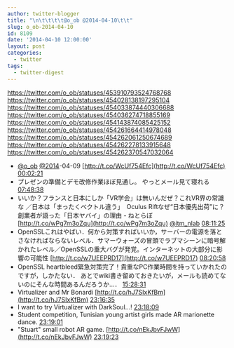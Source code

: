 ```yaml
---
author: twitter-blogger
title: "\n\t\t\t\t@o_ob @2014-04-10\t\t"
slug: o_ob-2014-04-10
id: 8109
date: '2014-04-10 12:00:00'
layout: post
categories:
  - twitter
tags:
  - twitter-digest
---
```


https://twitter.com/o_ob/statuses/453910793524768768 https://twitter.com/o_ob/statuses/454028138197295104 https://twitter.com/o_ob/statuses/454033874440306688 https://twitter.com/o_ob/statuses/454036274718855169 https://twitter.com/o_ob/statuses/454143874085425152 https://twitter.com/o_ob/statuses/454261664414978048 https://twitter.com/o_ob/statuses/454262061250674689 https://twitter.com/o_ob/statuses/454262278133915648 https://twitter.com/o_ob/statuses/454262370547032064  

*   [@o_ob](https://twitter.com/o_ob) [@2014](https://twitter.com/2014)-04-09 [http://t.co/WcUf754Efc](http://t.co/WcUf754Efc) [00:02:21](https://twitter.com/o_ob/statuses/453910793524768768)
*   プレゼンの準備とデモ改修作業ほぼ見通し。 やっとメール見て寝れる [07:48:38](https://twitter.com/o_ob/statuses/454028138197295104)
*   いいか？フランスと日本にしか「VR学会」は無いんだぜ？これVR界の常識な ／日本は「まったくベクトル違う」　Oculus Riftなぜ“日本優先出荷”に？　創業者が語った「日本ヤバイ」の理由 - ねとらぼ [http://t.co/wPg7m3oZqu](http://t.co/wPg7m3oZqu) [@itm_nlab](https://twitter.com/itm_nlab) [08:11:25](https://twitter.com/o_ob/statuses/454033874440306688)
*   OpenSSLこれはやばい．何から対策すればいいか，サーバーの電源を落とさなければならないレベル．サマーウォーズの冒頭でラブマシーンに暗号解かれたレベル／OpenSSLの重大バグが発覚。インターネットの大部分に影響の可能性 [http://t.co/w7UEEPRD17](http://t.co/w7UEEPRD17) [08:20:58](https://twitter.com/o_ob/statuses/454036274718855169)
*   OpenSSL heartbleed緊急対策完了！貴重なPC作業時間を持っていかれたのですが，しかたない． あとでwiki書き留めておきたいが，メールも読めてないのにそんな時間あるんだろうか…． [15:28:31](https://twitter.com/o_ob/statuses/454143874085425152)
*   Virtualizer and Mr Bonardi [http://t.co/hJ7SIxKfBm](http://t.co/hJ7SIxKfBm) [23:16:35](https://twitter.com/o_ob/statuses/454261664414978048)
*   I want to try Virtualizer with DarkSoul...! [23:18:09](https://twitter.com/o_ob/statuses/454262061250674689)
*   Student competition, Tunisian young artist girls made AR marionette dance. [23:19:01](https://twitter.com/o_ob/statuses/454262278133915648)
*   "Stuart" small robot AR game. [http://t.co/nEkJbvFJwW](http://t.co/nEkJbvFJwW) [23:19:23](https://twitter.com/o_ob/statuses/454262370547032064)